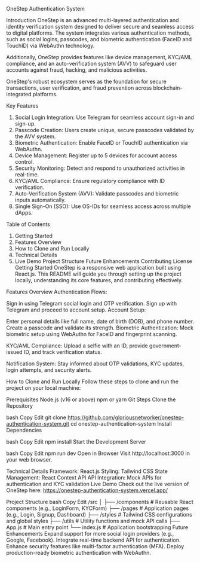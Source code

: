OneStep Authentication System


Introduction
OneStep is an advanced multi-layered authentication and identity verification system designed to deliver secure and seamless access to digital platforms. The system integrates various authentication methods, such as social logins, passcodes, and biometric authentication (FaceID and TouchID) via WebAuthn technology.

Additionally, OneStep provides features like device management, KYC/AML compliance, and an auto-verification system (AVV) to safeguard user accounts against fraud, hacking, and malicious activities.

OneStep's robust ecosystem serves as the foundation for secure transactions, user verification, and fraud prevention across blockchain-integrated platforms.

Key Features
1. Social Login Integration: Use Telegram for seamless account sign-in and sign-up.
2. Passcode Creation: Users create unique, secure passcodes validated by the AVV system.
3. Biometric Authentication: Enable FaceID or TouchID authentication via WebAuthn.
4. Device Management: Register up to 5 devices for account access control.
5. Security Monitoring: Detect and respond to unauthorized activities in real-time.
6. KYC/AML Compliance: Ensure regulatory compliance with ID verification.
7. Auto-Verification System (AVV): Validate passcodes and biometric inputs automatically.
8. Single Sign-On (SSO): Use OS-IDs for seamless access across multiple dApps.

Table of Contents
1. Getting Started
2. Features Overview
3. How to Clone and Run Locally
4. Technical Details
5. Live Demo
Project Structure
Future Enhancements
Contributing
License
Getting Started
OneStep is a responsive web application built using React.js. This README will guide you through setting up the project locally, understanding its core features, and contributing effectively.

Features Overview
Authentication Flows:

Sign in using Telegram social login and OTP verification.
Sign up with Telegram and proceed to account setup.
Account Setup:

Enter personal details like full name, date of birth (DOB), and phone number.
Create a passcode and validate its strength.
Biometric Authentication:
Mock biometric setup using WebAuthn for FaceID and fingerprint scanning.

KYC/AML Compliance:
Upload a selfie with an ID, provide government-issued ID, and track verification status.

Notification System:
Stay informed about OTP validations, KYC updates, login attempts, and security alerts.

How to Clone and Run Locally
Follow these steps to clone and run the project on your local machine:

Prerequisites
Node.js (v16 or above)
npm or yarn
Git
Steps
Clone the Repository

bash
Copy
Edit
git clone https://github.com/gloriousnetworker/onestep-authentication-system.git
cd onestep-authentication-system
Install Dependencies

bash
Copy
Edit
npm install
Start the Development Server

bash
Copy
Edit
npm run dev
Open in Browser
Visit http://localhost:3000 in your web browser.

Technical Details
Framework: React.js
Styling: Tailwind CSS
State Management: React Context API
API Integration: Mock APIs for authentication and KYC validation
Live Demo
Check out the live version of OneStep here:
https://onestep-authentication-system.vercel.app/

Project Structure
bash
Copy
Edit
/src
│
├── /components      # Reusable React components (e.g., LoginForm, KYCForm)
├── /pages           # Application pages (e.g., Login, Signup, Dashboard)
├── /styles          # Tailwind CSS configurations and global styles
├── /utils           # Utility functions and mock API calls
├── App.js           # Main entry point
└── index.js         # Application bootstrapping
Future Enhancements
Expand support for more social login providers (e.g., Google, Facebook).
Integrate real-time backend API for authentication.
Enhance security features like multi-factor authentication (MFA).
Deploy production-ready biometric authentication with WebAuthn.